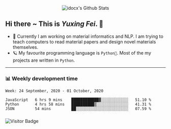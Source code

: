 <div align="center">
    <img align="center" src="https://github-readme-stats.vercel.app/api?username=idocx&show_icons=true&hide_border=true" alt="idocx's Github Stats"></img>
</div>

## Hi there ~ This is *Yuxing Fei*. ‍👋

- 🚀 Currently I am working on material informatics and NLP. I am trying to teach computers to read material papers and design novel materials themselves.
- 🪐 My favourite programming language is `Python🐍`. Most of the my projects are written in `Python`.

---

### 📊 Weekly development time
<!--START_SECTION:waka-->
```text
Week: 24 September, 2020 - 01 October, 2020

JavaScript   6 hrs 9 mins    ████████████▓░░░░░░░░░░░░   51.10 % 
Python       4 hrs 58 mins   ██████████▒░░░░░░░░░░░░░░   41.31 % 
JSON         54 mins         ██░░░░░░░░░░░░░░░░░░░░░░░   07.59 % 
```
<!--END_SECTION:waka-->

### 

![Visitor Badge](https://visitor-badge.laobi.icu/badge?page_id=idocx.idocx)